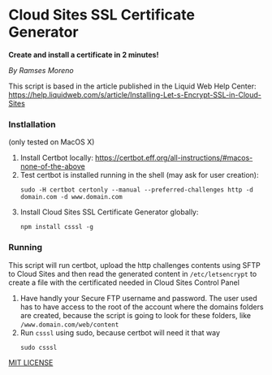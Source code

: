 # Cloud Sites SSL Certificate Generator
**Create and install a certificate in 2 minutes!** 

_By Ramses Moreno_

This script is based in the article published in the Liquid Web Help Center:
https://help.liquidweb.com/s/article/Installing-Let-s-Encrypt-SSL-in-Cloud-Sites

### Instlallation
(only tested on MacOS X)
1. Install Certbot locally: https://certbot.eff.org/all-instructions/#macos-none-of-the-above
2. Test certbot is installed running in the shell (may ask for user creation):
   ```
   sudo -H certbot certonly --manual --preferred-challenges http -d domain.com -d www.domain.com
   ```
3. Install Cloud Sites SSL Certificate Generator globally:
   ```
   npm install csssl -g
   ```

### Running
This script will run certbot, upload the http challenges contents using SFTP to Cloud Sites and then read the generated content in `/etc/letsencrypt` to create a file with the certificated needed in Cloud Sites Control Panel
1. Have handly your Secure FTP username and password. The user used has to have access to the root of the account where the domains folders are created, because the script is going to look for these folders, like `/www.domain.com/web/content`
2. Run `csssl` using sudo, because certbot will need it that way
   ```
   sudo csssl
   ```



[MIT LICENSE](LICENSE.txt)